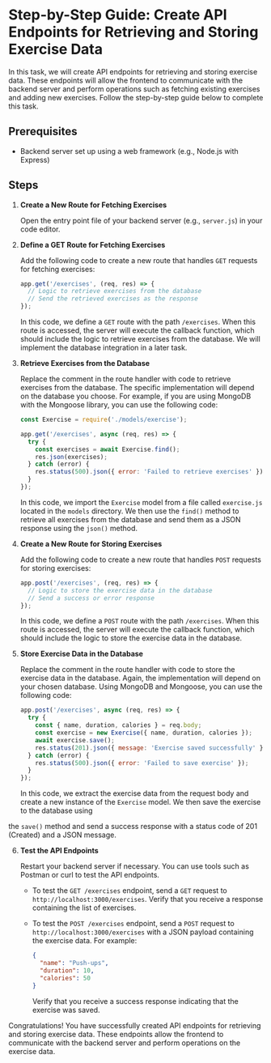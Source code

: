 # Step-by-Step Guide: Create API Endpoints for Retrieving and Storing Exercise Data

In this task, we will create API endpoints for retrieving and storing exercise data. These endpoints will allow the frontend to communicate with the backend server and perform operations such as fetching existing exercises and adding new exercises. Follow the step-by-step guide below to complete this task.

## Prerequisites

- Backend server set up using a web framework (e.g., Node.js with Express)

## Steps

1. **Create a New Route for Fetching Exercises**

   Open the entry point file of your backend server (e.g., `server.js`) in your code editor.

2. **Define a GET Route for Fetching Exercises**

   Add the following code to create a new route that handles `GET` requests for fetching exercises:

   ```javascript
   app.get('/exercises', (req, res) => {
     // Logic to retrieve exercises from the database
     // Send the retrieved exercises as the response
   });
   ```

   In this code, we define a `GET` route with the path `/exercises`. When this route is accessed, the server will execute the callback function, which should include the logic to retrieve exercises from the database. We will implement the database integration in a later task.

3. **Retrieve Exercises from the Database**

   Replace the comment in the route handler with code to retrieve exercises from the database. The specific implementation will depend on the database you choose. For example, if you are using MongoDB with the Mongoose library, you can use the following code:

   ```javascript
   const Exercise = require('./models/exercise');

   app.get('/exercises', async (req, res) => {
     try {
       const exercises = await Exercise.find();
       res.json(exercises);
     } catch (error) {
       res.status(500).json({ error: 'Failed to retrieve exercises' });
     }
   });
   ```

   In this code, we import the `Exercise` model from a file called `exercise.js` located in the `models` directory. We then use the `find()` method to retrieve all exercises from the database and send them as a JSON response using the `json()` method.

4. **Create a New Route for Storing Exercises**

   Add the following code to create a new route that handles `POST` requests for storing exercises:

   ```javascript
   app.post('/exercises', (req, res) => {
     // Logic to store the exercise data in the database
     // Send a success or error response
   });
   ```

   In this code, we define a `POST` route with the path `/exercises`. When this route is accessed, the server will execute the callback function, which should include the logic to store the exercise data in the database.

5. **Store Exercise Data in the Database**

   Replace the comment in the route handler with code to store the exercise data in the database. Again, the implementation will depend on your chosen database. Using MongoDB and Mongoose, you can use the following code:

   ```javascript
   app.post('/exercises', async (req, res) => {
     try {
       const { name, duration, calories } = req.body;
       const exercise = new Exercise({ name, duration, calories });
       await exercise.save();
       res.status(201).json({ message: 'Exercise saved successfully' });
     } catch (error) {
       res.status(500).json({ error: 'Failed to save exercise' });
     }
   });
   ```

   In this code, we extract the exercise data from the request body and create a new instance of the `Exercise` model. We then save the exercise to the database using

 the `save()` method and send a success response with a status code of 201 (Created) and a JSON message.

6. **Test the API Endpoints**

   Restart your backend server if necessary. You can use tools such as Postman or curl to test the API endpoints.

   - To test the `GET /exercises` endpoint, send a `GET` request to `http://localhost:3000/exercises`. Verify that you receive a response containing the list of exercises.

   - To test the `POST /exercises` endpoint, send a `POST` request to `http://localhost:3000/exercises` with a JSON payload containing the exercise data. For example:

     ```json
     {
       "name": "Push-ups",
       "duration": 10,
       "calories": 50
     }
     ```

     Verify that you receive a success response indicating that the exercise was saved.

Congratulations! You have successfully created API endpoints for retrieving and storing exercise data. These endpoints allow the frontend to communicate with the backend server and perform operations on the exercise data.
